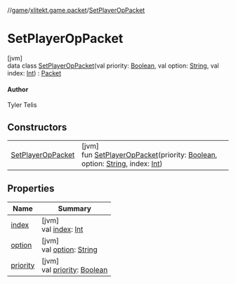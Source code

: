 //[game](../../../index.md)/[xlitekt.game.packet](../index.md)/[SetPlayerOpPacket](index.md)

# SetPlayerOpPacket

[jvm]\
data class [SetPlayerOpPacket](index.md)(val priority: [Boolean](https://kotlinlang.org/api/latest/jvm/stdlib/kotlin/-boolean/index.html), val option: [String](https://kotlinlang.org/api/latest/jvm/stdlib/kotlin/-string/index.html), val index: [Int](https://kotlinlang.org/api/latest/jvm/stdlib/kotlin/-int/index.html)) : [Packet](../-packet/index.md)

#### Author

Tyler Telis

## Constructors

| | |
|---|---|
| [SetPlayerOpPacket](-set-player-op-packet.md) | [jvm]<br>fun [SetPlayerOpPacket](-set-player-op-packet.md)(priority: [Boolean](https://kotlinlang.org/api/latest/jvm/stdlib/kotlin/-boolean/index.html), option: [String](https://kotlinlang.org/api/latest/jvm/stdlib/kotlin/-string/index.html), index: [Int](https://kotlinlang.org/api/latest/jvm/stdlib/kotlin/-int/index.html)) |

## Properties

| Name | Summary |
|---|---|
| [index](--index--.md) | [jvm]<br>val [index](--index--.md): [Int](https://kotlinlang.org/api/latest/jvm/stdlib/kotlin/-int/index.html) |
| [option](option.md) | [jvm]<br>val [option](option.md): [String](https://kotlinlang.org/api/latest/jvm/stdlib/kotlin/-string/index.html) |
| [priority](priority.md) | [jvm]<br>val [priority](priority.md): [Boolean](https://kotlinlang.org/api/latest/jvm/stdlib/kotlin/-boolean/index.html) |
